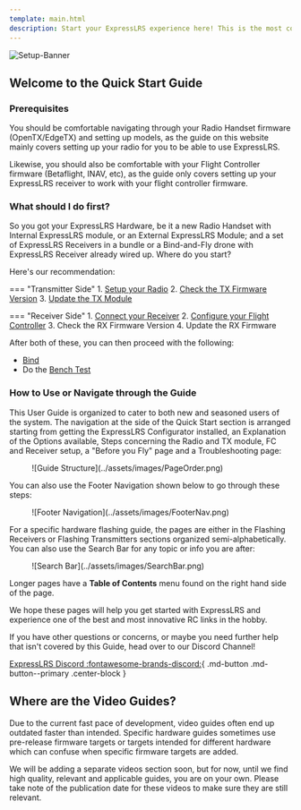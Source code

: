 ```yaml
---
template: main.html
description: Start your ExpressLRS experience here! This is the most comprehensive guide to get you flying on ExpressLRS.
---
```


![Setup-Banner](https://raw.githubusercontent.com/ExpressLRS/ExpressLRS-hardware/master/img/quick-start.png)

## Welcome to the Quick Start Guide

### Prerequisites

You should be comfortable navigating through your Radio Handset firmware (OpenTX/EdgeTX) and setting up models, as the guide on this website mainly covers setting up your radio for you to be able to use ExpressLRS.
    
Likewise, you should also be comfortable with your Flight Controller firmware (Betaflight, INAV, etc), as the guide only covers setting up your ExpressLRS receiver to work with your flight controller firmware.

### What should I do first?

So you got your ExpressLRS Hardware, be it a new Radio Handset with Internal ExpressLRS module, or an External ExpressLRS Module; and a set of ExpressLRS Receivers in a bundle or a Bind-and-Fly drone with ExpressLRS Receiver already wired up. Where do you start?

Here's our recommendation:

=== "Transmitter Side"
    1. [Setup your Radio](../quick-start/transmitters/tx-prep.md)
    2. [Check the TX Firmware Version](../quick-start/transmitters/firmware-version.md)
    3. [Update the TX Module](../quick-start/transmitters/updating.md)

=== "Receiver Side"
    1. [Connect your Receiver](../quick-start/receivers/wiring-up.md)
    2. [Configure your Flight Controller](../quick-start/receivers/configuring-fc.md)
    3. Check the RX Firmware Version
    4. Update the RX Firmware

After both of these, you can then proceed with the following:

- [Bind](../quick-start/binding.md)
- Do the [Bench Test](../quick-start/pre-1stflight.md#bench-test)

### How to Use or Navigate through the Guide

This User Guide is organized to cater to both new and seasoned users of the system. The navigation at the side of the Quick Start section is arranged starting from getting the ExpressLRS Configurator installed, an Explanation of the Options available, Steps concerning the Radio and TX module, FC and Receiver setup, a "Before you Fly" page and a Troubleshooting page:

<figure markdown>
![Guide Structure](../assets/images/PageOrder.png)
</figure>

You can also use the Footer Navigation shown below to go through these steps:

<figure markdown>
![Footer Navigation](../assets/images/FooterNav.png)
</figure>

For a specific hardware flashing guide, the pages are either in the Flashing Receivers or Flashing Transmitters sections organized semi-alphabetically. You can also use the Search Bar for any topic or info you are after:

<figure markdown>
![Search Bar](../assets/images/SearchBar.png)
</figure>

Longer pages have a **Table of Contents** menu found on the right hand side of the page.

We hope these pages will help you get started with ExpressLRS and experience one of the best and most innovative RC links in the hobby.

If you have other questions or concerns, or maybe you need further help that isn't covered by this Guide, head over to our Discord Channel!

[ExpressLRS Discord :fontawesome-brands-discord:](https://discord.gg/dS6ReFY){ .md-button .md-button--primary .center-block }

## Where are the Video Guides?

Due to the current fast pace of development, video guides often end up outdated faster than intended. Specific hardware guides sometimes use pre-release firmware targets or targets intended for different hardware which can confuse when specific firmware targets are added. 

We will be adding a separate videos section soon, but for now, until we find high quality, relevant and applicable guides, you are on your own. Please take note of the publication date for these videos to make sure they are still relevant.
